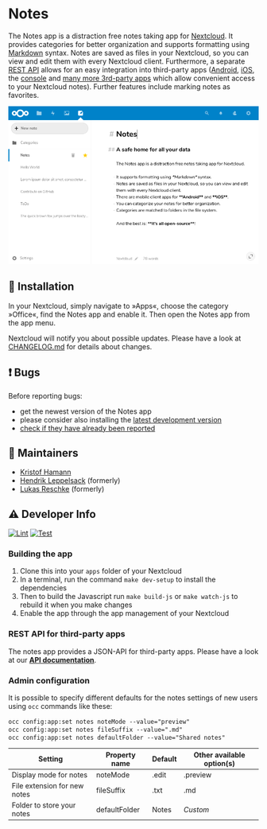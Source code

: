 # Notes

<!-- The following paragraph should be kept synchronized with the description in appinfo/info.xml -->
The Notes app is a distraction free notes taking app for [Nextcloud](https://www.nextcloud.com/). It provides categories for better organization and supports formatting using [Markdown](https://en.wikipedia.org/wiki/Markdown) syntax. Notes are saved as files in your Nextcloud, so you can view and edit them with every Nextcloud client. Furthermore, a separate [REST API](https://github.com/nextcloud/notes/blob/master/docs/api/README.md) allows for an easy integration into third-party apps ([Android](https://github.com/stefan-niedermann/nextcloud-notes), [iOS](https://github.com/owncloud/notes-iOS-App), the [console](https://git.danielmoch.com/nncli/about) and [many more 3rd-party apps](https://github.com/nextcloud/notes/wiki#3rd-party-clients) which allow convenient access to your Nextcloud notes). Further features include marking notes as favorites.

![Screenshot of Nextcloud Notes](https://raw.githubusercontent.com/nextcloud/screenshots/master/apps/Notes/notes.png)


## :rocket: Installation
In your Nextcloud, simply navigate to »Apps«, choose the category »Office«, find the Notes app and enable it. Then open the Notes app from the app menu.

Nextcloud will notify you about possible updates. Please have a look at [CHANGELOG.md](CHANGELOG.md) for details about changes.


## :exclamation: Bugs
Before reporting bugs:

* get the newest version of the Notes app
* please consider also installing the [latest development version](https://github.com/nextcloud/notes/archive/master.zip)
* [check if they have already been reported](https://github.com/nextcloud/notes/issues)


## :busts_in_silhouette: Maintainers
- [Kristof Hamann](https://github.com/korelstar)
- [Hendrik Leppelsack](https://github.com/Henni) (formerly)
- [Lukas Reschke](https://github.com/LukasReschke) (formerly)


## :warning: Developer Info

[![Lint](https://github.com/nextcloud/notes/workflows/Lint/badge.svg?branch=master&event=push)](https://github.com/nextcloud/notes/actions?query=workflow%3ALint+event%3Apush+branch%3Amaster)
[![Test](https://github.com/nextcloud/notes/workflows/Test/badge.svg?branch=master&event=push)](https://github.com/nextcloud/notes/actions?query=workflow%3ATest+event%3Apush+branch%3Amaster)

### Building the app

1. Clone this into your `apps` folder of your Nextcloud
2. In a terminal, run the command `make dev-setup` to install the dependencies
3. Then to build the Javascript run `make build-js` or `make watch-js` to
   rebuild it when you make changes
4. Enable the app through the app management of your Nextcloud


### REST API for third-party apps

The notes app provides a JSON-API for third-party apps. Please have a look at our **[API documentation](docs/api/README.md)**.


### Admin configuration

It is possible to specify different defaults for the notes settings of new users using `occ` commands like these:

```
occ config:app:set notes noteMode --value="preview"
occ config:app:set notes fileSuffix --value=".md"
occ config:app:set notes defaultFolder --value="Shared notes"
```

| Setting | Property name | Default | Other available option(s) |
|---------|---------------|---------|---------------------------|
| Display mode for notes | noteMode | .edit | .preview |
| File extension for new notes | fileSuffix | .txt | .md |
| Folder to store your notes | defaultFolder | Notes | _Custom_ |
